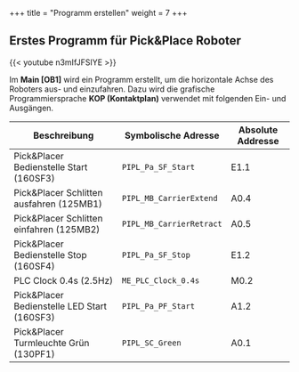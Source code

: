 +++
title = "Programm erstellen"
weight = 7
+++

## Erstes Programm für Pick&Place Roboter

<div class="shadow">
  {{< youtube n3mIfJFSIYE >}}
</div>

Im **Main [OB1]** wird ein Programm erstellt, um die horizontale Achse des Roboters aus- und einzufahren. Dazu wird die grafische Programmiersprache **KOP (Kontaktplan)** verwendet mit folgenden Ein- und Ausgängen.

Beschreibung                                 | Symbolische Adresse      | Absolute Addresse
-------------------------------------------- | ------------------------ | -----------------
Pick&Placer Bedienstelle Start (160SF3)      | `PIPL_Pa_SF_Start`       | E1.1
Pick&Placer Schlitten ausfahren (125MB1)     | `PIPL_MB_CarrierExtend`  | A0.4
Pick&Placer Schlitten einfahren (125MB2)     | `PIPL_MB_CarrierRetract` | A0.5
Pick&Placer Bedienstelle Stop (160SF4)       | `PIPL_Pa_SF_Stop`        | E1.2
PLC Clock 0.4s (2.5Hz)                       | `ME_PLC_Clock_0.4s`      | M0.2
Pick&Placer Bedienstelle LED Start (160SF3)  | `PIPL_Pa_PF_Start`       | A1.2
Pick&Placer Turmleuchte Grün (130PF1)        | `PIPL_SC_Green`          | A0.1
